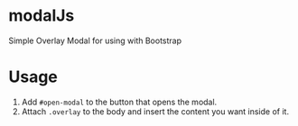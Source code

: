 # modalJs
Simple Overlay Modal for using with Bootstrap

# Usage
1. Add `#open-modal` to the button that opens the modal.
2. Attach `.overlay` to the body and insert the content you want inside of it.
